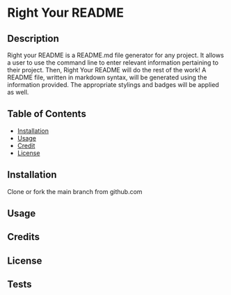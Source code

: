 # Right Your README

## Description
Right your README is a README.md file generator for any project. It allows a user to use the command line to enter relevant information pertaining to their project. Then, Right Your README will do the rest of the work! A README file, written in markdown syntax, will be generated using the information provided. The appropriate stylings and badges will be applied as well.

## Table of Contents
* [Installation](#installation)
* [Usage](#usage)
* [Credit](#credit)
* [License](license)

## Installation
Clone or fork the main branch from github.com

## Usage

## Credits

## License

## Tests